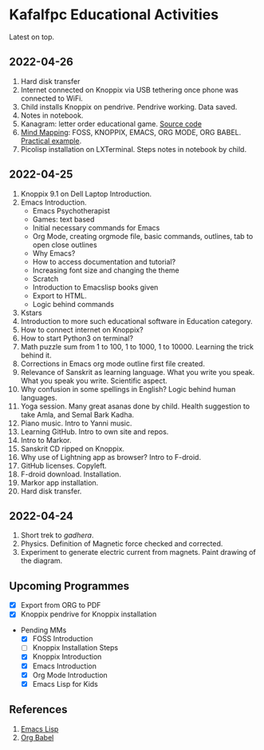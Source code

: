 # Kafalfpc Educational Activities

Latest on top. 

## 2022-04-26
1. Hard disk transfer
2. Internet connected on Knoppix via USB tethering once phone was connected to WiFi.
3. Child installs Knoppix on pendrive. Pendrive working. Data saved. 
4. Notes in notebook. 
5. Kanagram: letter order educational game. [Source code](https://github.com/KDE/kanagram)
6. [Mind Mapping](fossknoppixemacslispintro.pdf): FOSS, KNOPPIX, EMACS, ORG MODE, ORG BABEL. [Practical example](screenshot_2022-04-26.png). 
7. Picolisp installation on LXTerminal. Steps notes in notebook by child. 

## 2022-04-25
1. Knoppix 9.1 on Dell Laptop Introduction.
2. Emacs Introduction. 
    - Emacs Psychotherapist
    - Games: text based
    - Initial necessary commands for Emacs
    - Org Mode, creating orgmode file, basic commands, outlines, tab to open close outlines
    -  Why Emacs? 
    - How to access documentation and tutorial? 
    - Increasing font size and changing the theme
    - Scratch
    - Introduction to Emacslisp books given
    - Export to HTML. 
    - Logic behind commands
3. Kstars
4. Introduction to more such educational software in Education category. 
5. How to connect internet on Knoppix? 
6. How to start Python3 on terminal? 
7. Math puzzle sum from 1 to 100, 1 to 1000, 1 to 10000. Learning the trick behind it. 
8. Corrections in Emacs org mode outline first file created. 
9. Relevance of Sanskrit as learning language. What you write you speak. What you speak you write. Scientific aspect. 
10. Why confusion in some spellings in English? Logic behind human languages. 
11. Yoga session. Many great asanas done by child. Health suggestion to take Amla, and Semal Bark Kadha. 
12. Piano music. Intro to Yanni music. 
13. Learning GitHub. Intro to own site and repos.
14. Intro to Markor.
15. Sanskrit CD ripped on Knoppix.
16. Why use of Lightning app as browser? Intro to F-droid. 
17. GitHub licenses. Copyleft. 
18. F-droid download. Installation.
19. Markor app installation. 
20. Hard disk transfer.

## 2022-04-24
1. Short trek to _gadhera_. 
2. Physics. Definition of Magnetic force checked and corrected. 
3. Experiment to generate electric current from magnets. Paint drawing of the diagram. 

## Upcoming Programmes
- [x] Export from ORG to PDF
- [x] Knoppix pendrive for Knoppix installation
- Pending MMs 
    - [x] FOSS Introduction
    - [ ] Knoppix Installation Steps
    - [x] Knoppix Introduction
    - [x] Emacs Introduction
    - [x] Org Mode Introduction
    - [x] Emacs Lisp for Kids 

## References
1. [Emacs Lisp](https://www.gnu.org/software/emacs/manual/pdf/eintr.pdf) 
2. [Org Babel](https://www.jstatsoft.org/article/download/v046i03/557)
